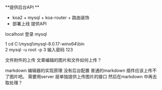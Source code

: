 **提供后台API **

* koa2 + mysql + koa-router + 路由装饰
* 部署上线 提供API

localhost 登录 mysql 

1  cd C:\mysql\mysql-8.0.17-winx64\bin     
2 mysql -u root -p
3 输入密码  123

文件附件的上传
文章编辑的图片和文件如何上传？

markdown 编辑器的实现原理  没有后台配置 普通的markdown 插件应该上传不了图片吧。
需要用server 层单独提供上传图片的接口  然后在markdown 中再去取处理？



